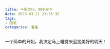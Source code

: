 ```yaml
---
title: 千里之行，始于足下
date: 2023-03-21 23:35:32
tags:
- 随笔
categories: 薯条
---
```


一个简单的开始，我决定马上睡觉来迎接美好的明天！

<audio src="https://c6.y.qq.com/base/fcgi-bin/u?__=sc2J8dq"></audio>
